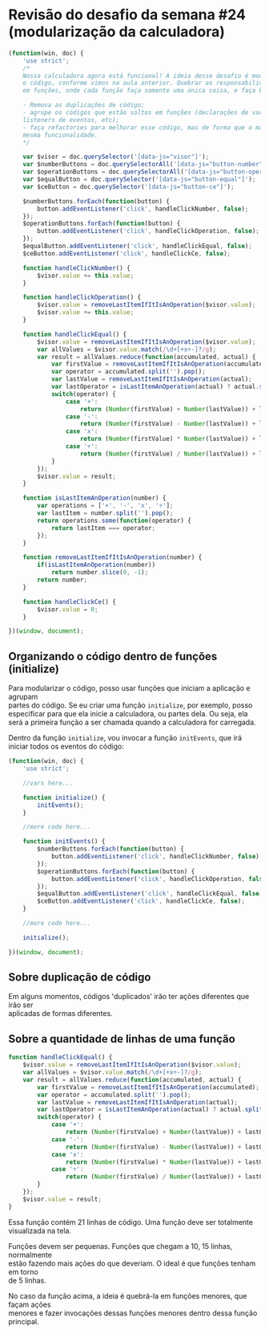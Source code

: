 # Revisão do desafio da semana #24 (modularização da calculadora)

```JAVASCRIPT
(function(win, doc) {
    'use strict';
    /*
    Nossa calculadora agora está funcional! A ideia desse desafio é modularizar
    o código, conforme vimos na aula anterior. Quebrar as responsabilidades
    em funções, onde cada função faça somente uma única coisa, e faça bem feito.

    - Remova as duplicações de código;
    - agrupe os códigos que estão soltos em funções (declarações de variáveis,
    listeners de eventos, etc);
    - faça refactories para melhorar esse código, mas de forma que o mantenha com a
    mesma funcionalidade.
    */

    var $visor = doc.querySelector('[data-js="visor"]');
    var $numberButtons = doc.querySelectorAll('[data-js="button-number"]');
    var $operationButtons = doc.querySelectorAll('[data-js="button-operation"]');
    var $equalButton = doc.querySelector('[data-js="button-equal"]');
    var $ceButton = doc.querySelector('[data-js="button-ce"]');

    $numberButtons.forEach(function(button) {
        button.addEventListener('click', handleClickNumber, false);
    });
    $operationButtons.forEach(function(button) {
        button.addEventListener('click', handleClickOperation, false);
    });
    $equalButton.addEventListener('click', handleClickEqual, false);
    $ceButton.addEventListener('click', handleClickCe, false);

    function handleClickNumber() {
        $visor.value += this.value;
    }

    function handleClickOperation() {
        $visor.value = removeLastItemIfItIsAnOperation($visor.value);
        $visor.value += this.value;
    }

    function handleClickEqual() {
        $visor.value = removeLastItemIfItIsAnOperation($visor.value);
        var allValues = $visor.value.match(/\d+[+x÷-]?/g);
        var result = allValues.reduce(function(accumulated, actual) {
            var firstValue = removeLastItemIfItIsAnOperation(accumulated);
            var operator = accumulated.split('').pop();
            var lastValue = removeLastItemIfItIsAnOperation(actual);
            var lastOperator = isLastItemAnOperation(actual) ? actual.split('').pop() : '';
            switch(operator) {
                case '+':
                    return (Number(firstValue) + Number(lastValue)) + lastOperator;
                case '-':
                    return (Number(firstValue) - Number(lastValue)) + lastOperator;
                case 'x':
                    return (Number(firstValue) * Number(lastValue)) + lastOperator;
                case '÷':
                    return (Number(firstValue) / Number(lastValue)) + lastOperator;
            }
        });
        $visor.value = result;
    }

    function isLastItemAnOperation(number) {
        var operations = ['+', '-', 'x', '÷'];
        var lastItem = number.split('').pop();
        return operations.some(function(operator) {
            return lastItem === operator;
        });
    }

    function removeLastItemIfItIsAnOperation(number) {
        if(isLastItemAnOperation(number))
            return number.slice(0, -1);
        return number;
    }

    function handleClickCe() {
        $visor.value = 0;
    }

})(window, document);
```

## Organizando o código dentro de funções (initialize)
Para modularizar o código, posso usar funções que iniciam a aplicação e agrupam  
partes do código. Se eu criar uma função `initialize`, por exemplo, posso  
especificar para que ela inicie a calculadora, ou partes dela. Ou seja, ela  
será a primeira função a ser chamada quando a calculadora for carregada.  

Dentro da função `initialize`, vou invocar a função `initEvents`, que irá  
iniciar todos os eventos do código:  

```JAVASCRIPT
(function(win, doc) {
    'use strict';

    //vars here...

    function initialize() {
        initEvents();
    }

    //more code here...

    function initEvents() {
        $numberButtons.forEach(function(button) {
            button.addEventListener('click', handleClickNumber, false);
        });
        $operationButtons.forEach(function(button) {
            button.addEventListener('click', handleClickOperation, false);
        });
        $equalButton.addEventListener('click', handleClickEqual, false);
        $ceButton.addEventListener('click', handleClickCe, false);
    }

    //more code here...

    initialize();

})(window, document);
```

## Sobre duplicação de código
Em alguns momentos, códigos 'duplicados' irão ter ações diferentes que irão ser  
aplicadas de formas diferentes.

## Sobre a quantidade de linhas de uma função

```JAVASCRIPT
function handleClickEqual() {
    $visor.value = removeLastItemIfItIsAnOperation($visor.value);
    var allValues = $visor.value.match(/\d+[+x÷-]?/g);
    var result = allValues.reduce(function(accumulated, actual) {
        var firstValue = removeLastItemIfItIsAnOperation(accumulated);
        var operator = accumulated.split('').pop();
        var lastValue = removeLastItemIfItIsAnOperation(actual);
        var lastOperator = isLastItemAnOperation(actual) ? actual.split('').pop() : '';
        switch(operator) {
            case '+':
                return (Number(firstValue) + Number(lastValue)) + lastOperator;
            case '-':
                return (Number(firstValue) - Number(lastValue)) + lastOperator;
            case 'x':
                return (Number(firstValue) * Number(lastValue)) + lastOperator;
            case '÷':
                return (Number(firstValue) / Number(lastValue)) + lastOperator;
        }
    });
    $visor.value = result;
}
```

Essa função contém 21 linhas de código. Uma função deve ser totalmente  
visualizada na tela.  

Funções devem ser pequenas. Funções que chegam a 10, 15 linhas, normalmente  
estão fazendo mais ações do que deveriam. O ideal é que funções tenham em torno  
de 5 linhas.  

No caso da função acima, a ideia é quebrá-la em funções menores, que façam ações  
menores e fazer invocações dessas funções menores dentro dessa função principal.
